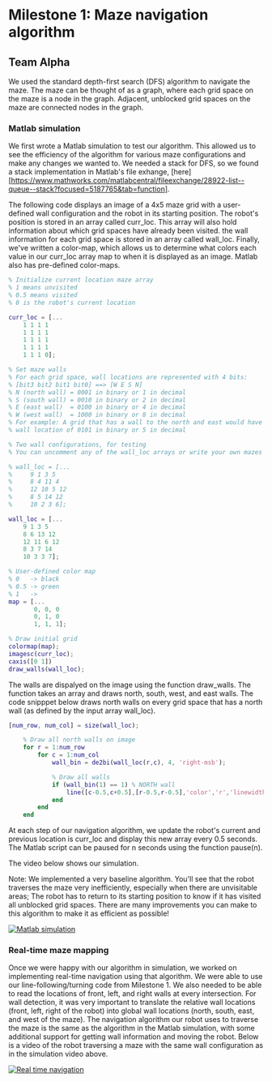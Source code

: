 # Milestone 1: Maze navigation algorithm
## Team Alpha

We used the standard depth-first search (DFS) algorithm to navigate the maze. The maze can be thought of as a graph, where each grid space on the maze is a node in the graph. Adjacent, unblocked grid spaces on the maze are connected nodes in the graph. 

### Matlab simulation

We first wrote a Matlab simulation to test our algorithm. This allowed us to see the efficiency of the algorithm for various maze configurations and make any changes we wanted to. We needed a stack for DFS, so we found a stack implementation in Matlab's file exhange, [here][https://www.mathworks.com/matlabcentral/fileexchange/28922-list--queue--stack?focused=5187765&tab=function]. 

The following code displays an image of a 4x5 maze grid with a user-defined wall configuration and the robot in its starting position. The robot's position is stored in an array called curr_loc. This array will also hold information about which grid spaces have already been visited. the wall information for each grid space is stored in an array called wall_loc. Finally, we've written a color-map, which allows us to determine what colors each value in our curr_loc array map to when it is displayed as an image. Matlab also has pre-defined color-maps.

```matlab
% Initialize current location maze array
% 1 means unvisited
% 0.5 means visited
% 0 is the robot's current location

curr_loc = [...
    1 1 1 1 
    1 1 1 1
    1 1 1 1
    1 1 1 1 
    1 1 1 0];  

% Set maze walls
% For each grid space, wall locations are represented with 4 bits:
% [bit3 bit2 bit1 bit0] ==> [W E S N]
% N (north wall) = 0001 in binary or 1 in decimal
% S (south wall) = 0010 in binary or 2 in decimal
% E (east wall)  = 0100 in binary or 4 in decimal
% W (west wall)  = 1000 in binary or 8 in decimal
% For example: A grid that has a wall to the north and east would have a
% wall location of 0101 in binary or 5 in decimal

% Two wall configurations, for testing
% You can uncomment any of the wall_loc arrays or write your own mazes

% wall_loc = [...
%     9 1 3 5
%     8 4 11 4
%     12 10 5 12
%     8 5 14 12
%     10 2 3 6];

wall_loc = [...
    9 1 3 5
    8 6 13 12
    12 11 6 12
    8 3 7 14
    10 3 3 7];

% User-defined color map
% 0   -> black
% 0.5 -> green
% 1   ->
map = [...
       0, 0, 0 
       0, 1, 0
       1, 1, 1];

% Draw initial grid
colormap(map);
imagesc(curr_loc);
caxis([0 1])
draw_walls(wall_loc);
```

The walls are dispalyed on the image using the function draw_walls. The function takes an array and draws north, south, west, and east walls. The code snipppet below draws north walls on every grid space that has a north wall (as defined by the input array wall_loc).

```matlab
[num_row, num_col] = size(wall_loc);

    % Draw all north walls on image
    for r = 1:num_row
        for c = 1:num_col
            wall_bin = de2bi(wall_loc(r,c), 4, 'right-msb');

            % Draw all walls
            if (wall_bin(1) == 1) % NORTH wall
                line([c-0.5,c+0.5],[r-0.5,r-0.5],'color','r','linewidth', 3);
            end
        end
    end
```
At each step of our navigation algorithm, we update the robot's current and previous location is curr_loc and display this new array every 0.5 seconds. The Matlab script can be paused for n seconds using the function pause(n).

The video below shows our simulation.

Note: We implemented a very baseline algorithm. You'll see that the robot traverses the maze very inefficiently, especially when there are unvisitable areas; The robot has to return to its starting position to know if it has visited all unblocked grid spaces. There are many improvements you can make to this algorithm to make it as efficient as possible!

[![Matlab simulation](http://img.youtube.com/vi/D2ZzObOqn5M/0.jpg)](http://www.youtube.com/watch?v=D2ZzObOqn5M)

### Real-time maze mapping

Once we were happy with our algorithm in simulation, we worked on implementing real-time navigation using that algorithm. We were able to use our line-following/turning code from Milestone 1. We also needed to be able to read the locations of front, left, and right walls at every intersection. For wall detection, it was very important to translate the relative wall locations (front, left, right of the robot) into global wall locations (north, south, east, and west of the maze). The navigation algorithm our robot uses to traverse the maze is the same as the algorithm in the Matlab simulation, with some additional support for getting wall information and moving the robot. Below is a video of the robot traversing a maze with the same wall configuration as in the simulation video above.

[![Real time navigation](http://img.youtube.com/vi/tvfH1x9lJSg/0.jpg)](http://www.youtube.com/watch?v=tvfH1x9lJSg)

